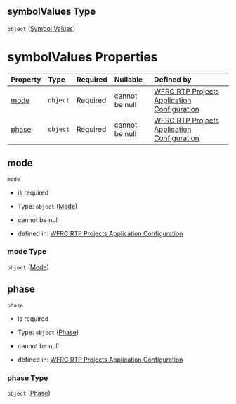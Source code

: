 ## symbolValues Type

`object` ([Symbol Values](config-properties-filter-widget-configuration-properties-symbol-values.md))

# symbolValues Properties

| Property        | Type     | Required | Nullable       | Defined by                                                                                                                                                                                                                                     |
| :-------------- | :------- | :------- | :------------- | :--------------------------------------------------------------------------------------------------------------------------------------------------------------------------------------------------------------------------------------------- |
| [mode](#mode)   | `object` | Required | cannot be null | [WFRC RTP Projects Application Configuration](config-properties-filter-widget-configuration-properties-symbol-values-properties-mode.md "https://wfrc.org/??/config.schema.json#/properties/filter/properties/symbolValues/properties/mode")   |
| [phase](#phase) | `object` | Required | cannot be null | [WFRC RTP Projects Application Configuration](config-properties-filter-widget-configuration-properties-symbol-values-properties-phase.md "https://wfrc.org/??/config.schema.json#/properties/filter/properties/symbolValues/properties/phase") |

## mode



`mode`

*   is required

*   Type: `object` ([Mode](config-properties-filter-widget-configuration-properties-symbol-values-properties-mode.md))

*   cannot be null

*   defined in: [WFRC RTP Projects Application Configuration](config-properties-filter-widget-configuration-properties-symbol-values-properties-mode.md "https://wfrc.org/??/config.schema.json#/properties/filter/properties/symbolValues/properties/mode")

### mode Type

`object` ([Mode](config-properties-filter-widget-configuration-properties-symbol-values-properties-mode.md))

## phase



`phase`

*   is required

*   Type: `object` ([Phase](config-properties-filter-widget-configuration-properties-symbol-values-properties-phase.md))

*   cannot be null

*   defined in: [WFRC RTP Projects Application Configuration](config-properties-filter-widget-configuration-properties-symbol-values-properties-phase.md "https://wfrc.org/??/config.schema.json#/properties/filter/properties/symbolValues/properties/phase")

### phase Type

`object` ([Phase](config-properties-filter-widget-configuration-properties-symbol-values-properties-phase.md))
